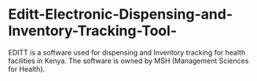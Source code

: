 # Editt-Electronic-Dispensing-and-Inventory-Tracking-Tool-
EDITT is a software used for dispensing and Inventory tracking for health facilities in Kenya. The software is owned by MSH (Management Sciences for Health).
